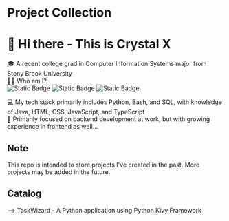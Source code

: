 # Project Collection
# 👋 Hi there - This is Crystal X
🎓 A recent college grad in Computer Information Systems major from Stony Brook University  
👩‍💻 Who am I?  
![Static Badge](https://img.shields.io/badge/who_am_i-Jr.%20Software%20Engineer-purple)
![Static Badge](https://img.shields.io/badge/who_am_i-On%20the%20Road%20to%20System%20Architect-green)
![Static Badge](https://img.shields.io/badge/who_am_i-Tech%20Enthusiast-blue)


💻 My tech stack primarily includes Python, Bash, and SQL, with knowledge of Java, HTML, CSS, JavaScript, and TypeScript  
🌱 Primarily focused on backend development at work, but with growing experience in frontend as well...

## Note
This repo is intended to store projects I've created in the past. More projects may be added in the future.

## Catalog
--> TaskWizard - A Python application using Python Kivy Framework


